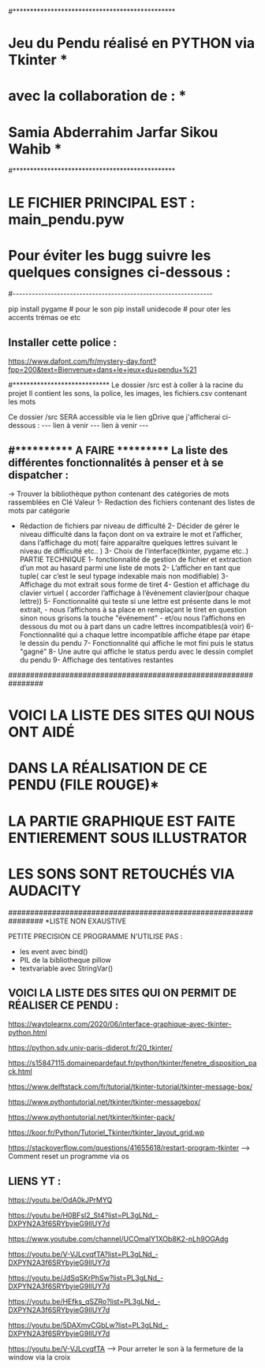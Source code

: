 #***********************************************
#  Jeu du Pendu réalisé en PYTHON via Tkinter  *
#           avec la collaboration de :         *
#      Samia Abderrahim Jarfar Sikou Wahib     *
#***********************************************



# LE FICHIER PRINCIPAL EST : main_pendu.pyw



# Pour éviter les bugg suivre les quelques consignes ci-dessous :
#---------------------------------------------------------------

pip install pygame	   # pour le son
pip install unidecode	   # pour oter les accents trémas oe etc

Installer cette police : 
-----------------------
https://www.dafont.com/fr/mystery-day.font?fpp=200&text=Bienvenue+dans+le+jeux+du+pendu+%21



#****************************
Le dossier /src est à coller à la racine du projet 
Il contient les sons, la police, les images, les fichiers.csv contenant les mots

Ce dossier /src SERA accessible via le lien gDrive que j'afficherai ci-dessous :
---  lien à venir --- lien à venir --- 




#********** A FAIRE *********
La liste des différentes fonctionnalités à penser et à se dispatcher :
---------------------------------------------------------------------

-> Trouver la bibliothèque python contenant des catégories de mots rassemblées en Clé Valeur
1- Redaction des fichiers contenant des listes de mots par catégorie
   - Rédaction de fichiers par niveau de difficulté
2- Décider de gérer le niveau difficulté dans la façon dont on va extraire le mot et l’afficher, 
   dans l’affichage du mot( faire apparaître quelques lettres suivant le niveau de difficulté etc.. )
3- Choix de l’interface(tkinter, pygame etc..)
PARTIE TECHNIQUE
1- fonctionnalité de gestion de fichier et extraction d’un mot au hasard parmi une liste de mots
2- L’afficher en tant que tuple( car c’est le seul typage indexable mais  non modifiable)
3- Affichage du mot extrait sous forme de tiret
4- Gestion et affichage du clavier virtuel ( accorder l’affichage à l’événement clavier(pour chaque lettre))
5- Fonctionnalité qui teste si une lettre est présente dans le mot extrait, 
	- nous l’affichons à sa place en remplaçant le tiret en question sinon nous grisons la touche "événement" 
	- et/ou nous l’affichons en dessous du mot ou à part dans un cadre lettres incompatibles(à voir)
6- Fonctionnalité qui a chaque lettre incompatible affiche étape par étape le dessin du pendu
7- Fonctionnalité qui affiche le mot fini puis le status "gagné"
8- Une autre qui affiche le status perdu avec le dessin complet du pendu
9- Affichage des tentatives restantes






################################################################
#         VOICI LA LISTE DES SITES QUI NOUS ONT AIDÉ           #
#        DANS LA RÉALISATION DE CE PENDU (FILE ROUGE)*         #
# LA PARTIE GRAPHIQUE EST FAITE ENTIEREMENT SOUS ILLUSTRATOR   #
#            LES SONS SONT RETOUCHÉS VIA AUDACITY	       #
################################################################
*LISTE NON EXAUSTIVE


PETITE PRECISION CE PROGRAMME N'UTILISE PAS :
- les event avec bind()
- PIL de la bibliotheque pillow
- textvariable avec StringVar()


VOICI LA LISTE DES SITES QUI ON PERMIT DE RÉALISER CE PENDU :
------------------------------------------------------------

https://waytolearnx.com/2020/06/interface-graphique-avec-tkinter-python.html

https://python.sdv.univ-paris-diderot.fr/20_tkinter/

https://s15847115.domainepardefaut.fr/python/tkinter/fenetre_disposition_pack.html

https://www.delftstack.com/fr/tutorial/tkinter-tutorial/tkinter-message-box/

https://www.pythontutorial.net/tkinter/tkinter-messagebox/

https://www.pythontutorial.net/tkinter/tkinter-pack/

https://koor.fr/Python/Tutoriel_Tkinter/tkinter_layout_grid.wp

https://stackoverflow.com/questions/41655618/restart-program-tkinter  --> Comment reset un programme via os




LIENS YT :
---------

https://youtu.be/OdA0kJPrMYQ

https://youtu.be/H0BFsl2_St4?list=PL3gLNd_-DXPYN2A3f6SRYbyieG9lIUY7d

https://www.youtube.com/channel/UCOmaIY1XOb8K2-nLh9OGAdg

https://youtu.be/V-VJLcvqfTA?list=PL3gLNd_-DXPYN2A3f6SRYbyieG9lIUY7d

https://youtu.be/JdSqSKrPhSw?list=PL3gLNd_-DXPYN2A3f6SRYbyieG9lIUY7d

https://youtu.be/HEfks_qSZRo?list=PL3gLNd_-DXPYN2A3f6SRYbyieG9lIUY7d

https://youtu.be/5DAXmvCGbLw?list=PL3gLNd_-DXPYN2A3f6SRYbyieG9lIUY7d

https://youtu.be/V-VJLcvqfTA	  --> Pour arreter le son à la fermeture de la window via la croix











